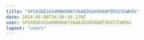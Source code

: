 ```yaml
---
title: "SP10Z6DJGS4M0KR0B736A8ZGSH5R88PZRX27CWK0S"
date: 2024-05-06T16:06:58.278Z
user: SP10Z6DJGS4M0KR0B736A8ZGSH5R88PZRX27CWK0S
layout: "users"
---
```

    